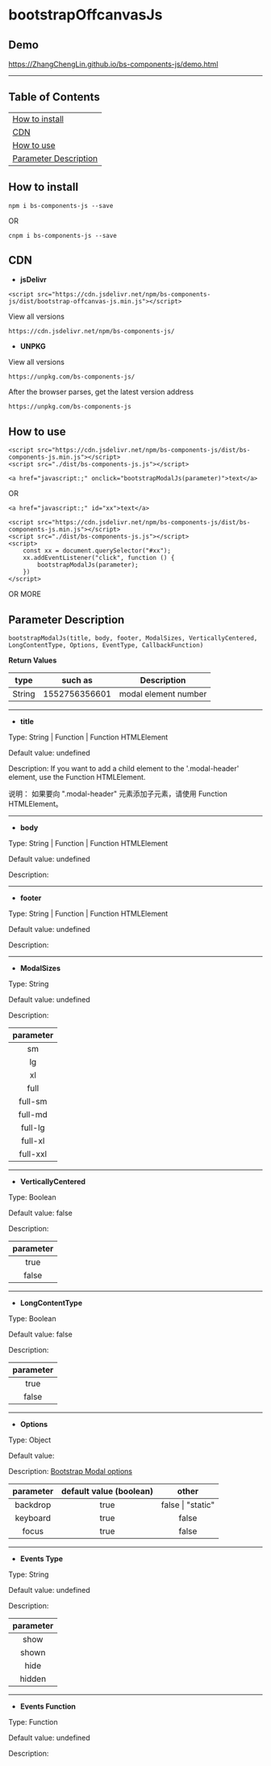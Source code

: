 
# bootstrapOffcanvasJs

## Demo

<a href="https://ZhangChengLin.github.io/bs-components-js/demo-offcanvas.html" target="_blank" title="bs-components-js DEMO">https://ZhangChengLin.github.io/bs-components-js/demo.html </a>

---

## Table of Contents

|                                                 |
|:------------------------------------------------|
| [How to install](#how-to-install)               |
| [CDN](#cdn)                                     |
| [How to use](#how-to-use)                       |
| [Parameter Description](#parameter-description) |



## How to install

```
npm i bs-components-js --save
```

OR

```
cnpm i bs-components-js --save
```


## CDN

- **jsDelivr**

```
<script src="https://cdn.jsdelivr.net/npm/bs-components-js/dist/bootstrap-offcanvas-js.min.js"></script>
```

View all versions

```
https://cdn.jsdelivr.net/npm/bs-components-js/
```


- **UNPKG**

View all versions

```
https://unpkg.com/bs-components-js/
```

After the browser parses, get the latest version address

```
https://unpkg.com/bs-components-js
```


## How to use

```
<script src="https://cdn.jsdelivr.net/npm/bs-components-js/dist/bs-components-js.min.js"></script>
<script src="./dist/bs-components-js.js"></script>

<a href="javascript:;" onclick="bootstrapModalJs(parameter)">text</a>
```

OR

```
<a href="javascript:;" id="xx">text</a>

<script src="https://cdn.jsdelivr.net/npm/bs-components-js/dist/bs-components-js.min.js"></script>
<script src="./dist/bs-components-js.js"></script>
<script>
    const xx = document.querySelector("#xx");
    xx.addEventListener("click", function () {
        bootstrapModalJs(parameter);
    })
</script>
```
OR MORE


## Parameter Description

```
bootstrapModalJs(title, body, footer, ModalSizes, VerticallyCentered, LongContentType, Options, EventType, CallbackFunction)
```

**Return Values**

|  type  |    such as    |     Description      |
|:------:|:-------------:|:--------------------:|
| String | 1552756356601 | modal element number |

---

- **title**

Type: String \| Function \| Function HTMLElement

Default value: undefined

Description: If you want to add a child element to the '.modal-header' element, use the Function HTMLElement.

说明： 如果要向 ".modal-header" 元素添加子元素，请使用 Function HTMLElement。

---
- **body**

Type: String \| Function \| Function HTMLElement

Default value: undefined

Description:

---
- **footer**

Type: String \| Function \| Function HTMLElement

Default value: undefined

Description:

---
- **ModalSizes**

Type: String

Default value: undefined

Description:

| parameter |
|:---------:|
|    sm     |
|    lg     |
|    xl     |
|   full    |
|  full-sm  |
|  full-md  |
|  full-lg  |
|  full-xl  |
| full-xxl  |

---
- **VerticallyCentered**

Type: Boolean

Default value: false

Description:

| parameter |
|:---------:|
|   true    |
|   false   |

---
- **LongContentType**

Type: Boolean

Default value: false

Description:

| parameter |
|:---------:|
|   true    |
|   false   |

---
- **Options**

Type: Object

Default value:

Description: <a href="https://getbootstrap.com/docs/4.3/components/modal/#options" target="_blank">Bootstrap Modal options</a>

| parameter | default value (boolean) |         other         |
|:---------:|:-----------------------:|:---------------------:|
| backdrop  |          true           | false &#124; "static" |
| keyboard  |          true           |         false         |
|   focus   |          true           |         false         |

---
- **Events Type**

Type: String

Default value: undefined

Description:

| parameter |
|:---------:|
|   show    |
|   shown   |
|   hide    |
|  hidden   |

---

- **Events Function**

Type: Function

Default value: undefined

Description:

